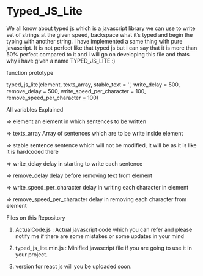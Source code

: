 # Typed_JS_Lite
We all know about typed js which is a javascript library we can use to write set of strings at the given speed, backspace what it’s typed and begin the typing with another string. I have implemented a same thing with pure javascript. It is not perfect like that typed js but i can say that it is more than 50% perfect compared to it and i will go on developing this file and thats why i have given a name TYPED_JS_LITE  :)

function prototype

typed_js_lite(element, texts_array, stable_text = '', write_delay = 500, remove_delay = 500, write_speed_per_character = 100, remove_speed_per_character = 100)

All variables Explained

=> element
an element in which sentences to be written

=> texts_array
Array of sentences which are to be write inside element

=> stable sentence
sentence which will not be modified, it will be as it is like it is hardcoded there

=> write_delay
delay in starting to write each sentence

=> remove_delay
delay before removing text from element

=> write_speed_per_character
delay in writing each character in element

=> remove_speed_per_character
delay in removing each character from element


Files on this Repository

1. ActualCode.js :
   Actual javascript code which you can refer and please notify me if there are some mistakes or some updates in your mind
   
2. typed_js_lite.min.js :
   Minified javascript file if you are going to use it in your project.
   
3. version for react js will you be uploaded soon.
